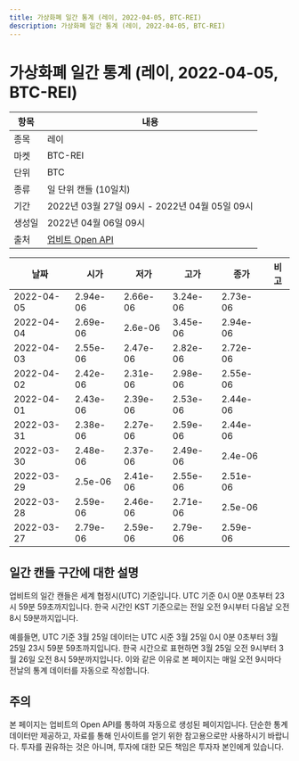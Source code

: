 ```yaml
---
title: 가상화폐 일간 통계 (레이, 2022-04-05, BTC-REI)
description: 가상화폐 일간 통계 (레이, 2022-04-05, BTC-REI)
---
```



가상화폐 일간 통계 (레이, 2022-04-05, BTC-REI)
===

|항목|내용|
|--|--|
|종목|레이|
|마켓|BTC-REI|
|단위|BTC|
|종류|일 단위 캔들 (10일치)|
|기간|2022년 03월 27일 09시 - 2022년 04월 05일 09시|
|생성일|2022년 04월 06일 09시|
|출처|[업비트 Open API](https://docs.upbit.com)|


|날짜|시가|저가|고가|종가|비고|
|--|--|--|--|--|--|
|2022-04-05|2.94e-06|2.66e-06|3.24e-06|2.73e-06|    |
|2022-04-04|2.69e-06|2.6e-06|3.45e-06|2.94e-06|    |
|2022-04-03|2.55e-06|2.47e-06|2.82e-06|2.72e-06|    |
|2022-04-02|2.42e-06|2.31e-06|2.98e-06|2.55e-06|    |
|2022-04-01|2.43e-06|2.39e-06|2.53e-06|2.44e-06|    |
|2022-03-31|2.38e-06|2.27e-06|2.59e-06|2.44e-06|    |
|2022-03-30|2.48e-06|2.37e-06|2.49e-06|2.4e-06|    |
|2022-03-29|2.5e-06|2.41e-06|2.55e-06|2.51e-06|    |
|2022-03-28|2.59e-06|2.46e-06|2.71e-06|2.5e-06|    |
|2022-03-27|2.79e-06|2.59e-06|2.79e-06|2.59e-06|    |


일간 캔들 구간에 대한 설명
---


업비트의 일간 캔들은 세계 협정시(UTC) 기준입니다. 
UTC 기준 0시 0분 0초부터 23시 59분 59초까지입니다. 
한국 시간인 KST 기준으로는 전일 오전 9시부터 다음날 오전 8시 59분까지입니다. 


예를들면, UTC 기준 3월 25일 데이터는 UTC 시준 3월 25일 0시 0분 0초부터 3월 25일 23시 59분 59초까지입니다. 
한국 시간으로 표현하면 3월 25일 오전 9시부터 3월 26일 오전 8시 59분까지입니다. 
이와 같은 이유로 본 페이지는 매일 오전 9시마다 전날의 통계 데이터를 자동으로 작성합니다. 


주의
---


본 페이지는 업비트의 Open API를 통하여 자동으로 생성된 페이지입니다. 
단순한 통계 데이터만 제공하고, 자료를 통해 인사이트를 얻기 위한 참고용으로만 사용하시기 바랍니다. 
투자를 권유하는 것은 아니며, 투자에 대한 모든 책임은 투자자 본인에게 있습니다. 
